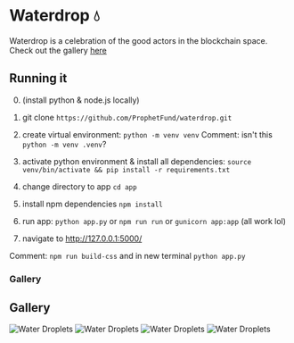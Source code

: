 # Waterdrop 💧
Waterdrop is a celebration of the good actors in the blockchain space.
Check out the gallery [here](https://faucetdonors.xyz/gallery)


## Running it
0. (install python & node.js locally)
1. git clone ```https://github.com/ProphetFund/waterdrop.git```
2. create virtual environment: ```python -m venv venv``` 
Comment: isn't this ```python -m venv .venv```? 

3. activate python environment &  install all dependencies: ```source venv/bin/activate && pip install -r requirements.txt```
4. change directory to app ```cd app```
4. install npm dependencies ```npm install```
4. run app: ```python app.py``` or ```npm run run``` or ```gunicorn app:app``` (all work lol)
5. navigate to http://127.0.0.1:5000/

Comment: ```npm run build-css``` and in new terminal ```python app.py```


### Gallery


## Gallery

![Water Droplets](https://faucetdonors.xyz/i/314)
![Water Droplets](https://faucetdonors.xyz/i/953)
![Water Droplets](https://faucetdonors.xyz/i/246)
![Water Droplets](https://faucetdonors.xyz/i/218)
